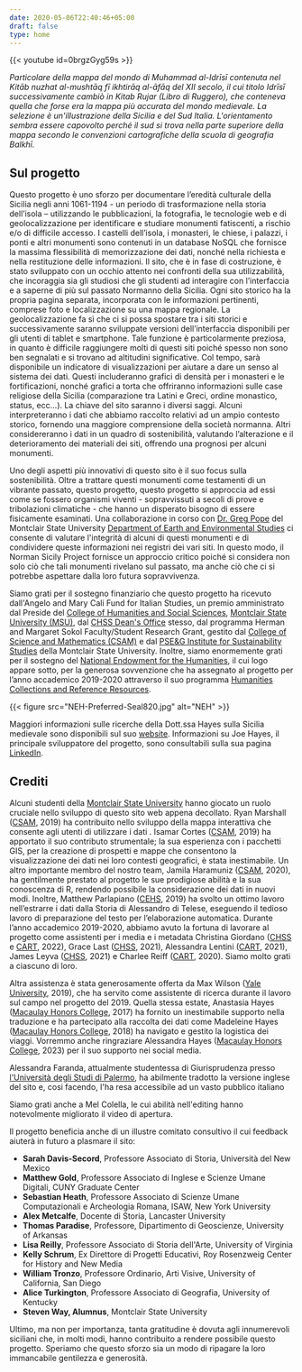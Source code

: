 ```yaml
---
date: 2020-05-06T22:40:46+05:00
draft: false
type: home
---
```


{{< youtube id=0brgzGyg59s >}}

_Particolare della mappa del mondo di Muhammad al-Idrīsī contenuta nel Kitāb nuzhat al-mushtāq fī ikhtirāq al-āfāq del XII secolo, il cui titolo Idrīsī successivamente cambiò in Kitab Rujar (Libro di Ruggero), che conteneva quella che forse era la mappa più accurata del mondo medievale. La selezione è un'illustrazione della Sicilia e del Sud Italia. L'orientamento sembra essere capovolto perché il sud si trova nella parte superiore della mappa secondo le convenzioni cartografiche della scuola di geografia Balkhī._

## Sul progetto ##

Questo progetto è uno sforzo per documentare l’eredità culturale della Sicilia negli anni 1061-1194 - un periodo di trasformazione nella storia dell’isola – utilizzando le pubblicazioni, la fotografia, le tecnologie web e di geolocalizzazione per identificare e studiare monumenti fatiscenti, a rischio e/o di difficile accesso. I castelli dell’isola, i monasteri, le chiese, i palazzi, i ponti e altri monumenti sono contenuti in un database NoSQL che fornisce la massima flessibilità di memorizzazione dei dati, nonché nella richiesta e nella restituzione delle informazioni. Il sito, che è in fase di costruzione, è stato sviluppato con un occhio attento nei confronti della sua utilizzabilità, che incoraggia sia gli studiosi che gli studenti ad interagire con l’interfaccia e a saperne di più sul passato Normanno della Sicilia. Ogni sito storico ha la propria pagina separata, incorporata con le informazioni pertinenti, comprese foto e localizzazione su una mappa regionale. La geolocalizzazione fa sì che ci si possa spostare tra i siti storici e successivamente saranno sviluppate versioni dell’interfaccia disponibili per gli utenti di tablet e smartphone. Tale funzione è particolarmente preziosa, in quanto è difficile raggiungere molti di questi siti poiché spesso non sono ben segnalati e si trovano ad altitudini significative. Col tempo, sarà disponibile un indicatore di visualizzazioni per aiutare a dare un senso al sistema dei dati. Questi includeranno grafici di densità per i monasteri e le fortificazioni, nonché grafici a torta che offriranno informazioni sulle case religiose della Sicilia (comparazione tra Latini e Greci, ordine monastico, status, ecc...). La chiave del sito saranno i diversi saggi. Alcuni interpreteranno i dati che abbiamo raccolto relativi ad un ampio contesto storico, fornendo una maggiore comprensione della società normanna. Altri considereranno i dati in un quadro di sostenibilità, valutando l’alterazione e il deterioramento dei materiali dei siti, offrendo una prognosi per alcuni monumenti.

Uno degli aspetti più innovativi di questo sito è il suo focus sulla sostenibilità. Oltre a trattare questi monumenti come testamenti di un vibrante passato, questo progetto, questo progetto si approccia ad essi come se fossero organismi viventi - sopravvissuti a secoli di prove e tribolazioni climatiche - che hanno un disperato bisogno di essere fisicamente esaminati. Una collaborazione in corso con [Dr. Greg Pope](http://www.montclair.edu/profilepages/view_profile.php?username=popeg) del Montclair State University [Department of Earth and Environmental Studies](https://www.montclair.edu/csam/earth-environment-studies/) ci consente di valutare l'integrità di alcuni di questi monumenti e di condividere queste informazioni nei registri dei vari siti. In questo modo, il Norman Sicily Project fornisce un approccio critico poiché si considera non solo ciò che tali monumenti rivelano sul passato, ma anche ciò che ci si potrebbe aspettare dalla loro futura sopravvivenza.

Siamo grati per il sostegno finanziario che questo progetto ha ricevuto dall'Angelo and Mary Cali Fund for Italian Studies, un premio amministrato dal Preside del [College of Humanities and Social Sciences](http://www.montclair.edu/chss/), [Montclair State University (MSU)](http://www.montclair.edu/), dal [CHSS Dean's Office](https://www.montclair.edu/chss/about-the-college/deans-office/) stesso, dal programma Herman and Margaret Sokol Faculty/Student Research Grant, gestito dal [College of Science and Mathematics (CSAM)](https://www.montclair.edu/csam/pseg-sustainability-institute/) e dal [PSE&G Institute for Sustainability Studies](https://www.montclair.edu/csam/pseg-sustainability-institute/) della Montclair State University. Inoltre, siamo enormemente grati per il sostegno del [National Endowment for the Humanities](https://www.neh.gov/), il cui logo appare sotto, per la generosa sovvenzione che ha assegnato al progetto per l’anno accademico 2019-2020 attraverso il suo programma [Humanities Collections and Reference Resources](https://www.neh.gov/grants/preservation/humanities-collections-and-reference-resources).

{{< figure src="NEH-Preferred-Seal820.jpg" alt="NEH" >}}

Maggiori informazioni sulle ricerche della Dott.ssa Hayes sulla Sicilia medievale sono disponibili sul suo [website](http://www.dawnmariehayes.org/). Informazioni su Joe Hayes, il principale sviluppatore del progetto, sono consultabili sulla sua pagina [LinkedIn](https://www.linkedin.com/in/joephayes/).

## Crediti ##

Alcuni studenti della [Montclair State University](http://www.montclair.edu/) hanno giocato un ruolo cruciale nello sviluppo di questo sito web appena decollato. Ryan Marshall ([CSAM](https://www.montclair.edu/csam/), 2019) ha contribuito nello sviluppo della mappa interattiva che consente agli utenti di utilizzare i dati . Isamar Cortes ([CSAM](https://www.montclair.edu/csam/), 2019) ha apportato il suo contributo strumentale; la sua esperienza con i pacchetti GIS, per la creazione di prospetti e mappe che consentono la visualizzazione dei dati nei loro contesti geografici, è stata inestimabile. Un altro importante membro del nostro team, Jamila Haramuniz ([CSAM](https://www.montclair.edu/csam/), 2020), ha gentilmente prestato al progetto le sue prodigiose abilità e la sua conoscenza di R, rendendo possibile la considerazione dei dati in nuovi modi. Inoltre, Matthew Parlapiano ([CEHS](https://www.montclair.edu/cehs/), 2019) ha svolto un ottimo lavoro nell’estrarre i dati dalla Storia di Alessandro di Telese, eseguendo il tedioso lavoro di preparazione del testo per l’elaborazione automatica. Durante l’anno accademico 2019-2020, abbiamo avuto la fortuna di lavorare al progetto come assistenti per i media e i metadata Christina Giordano ([CHSS](https://www.montclair.edu/chss/) e [CART](https://www.montclair.edu/arts/), 2022), Grace Last ([CHSS](https://www.montclair.edu/chss/), 2021), Alessandra Lentini ([CART](https://www.montclair.edu/arts/), 2021), James Leyva ([CHSS](https://www.montclair.edu/chss/), 2021) e Charlee Reiff ([CART](https://www.montclair.edu/arts/), 2020). Siamo molto grati a ciascuno di loro. 

Altra assistenza è stata generosamente offerta da Max Wilson ([Yale University](http://yale.edu/), 2019), che ha servito come assistente di ricerca durante il lavoro sul campo nel progetto del 2019. Quella stessa estate, Anastasia Hayes ([Macaulay Honors College](https://macaulay.cuny.edu/), 2017) ha fornito un inestimabile supporto nella traduzione e ha partecipato alla raccolta dei dati come Madeleine Hayes ([Macaulay Honors College](https://macaulay.cuny.edu/), 2018) ha navigato e gestito la logistica dei viaggi. Vorremmo anche ringraziare Alessandra Hayes ([Macaulay Honors College](https://macaulay.cuny.edu/), 2023) per il suo supporto nei social media.

Alessandra Faranda, attualmente studentessa di Giurisprudenza presso [l'Università degli Studi di Palermo](https://www.unipa.it/), ha abilmente tradotto la versione inglese del sito e, cosi facendo, l'ha resa accessibile ad un vasto pubblico italiano

Siamo grati anche a Mel Colella, le cui abilità nell'editing hanno notevolmente migliorato il video di apertura.

Il progetto beneficia anche di un illustre comitato consultivo il cui feedback aiuterà in futuro a plasmare il sito:
   * **Sarah Davis-Secord**, Professore Associato di Storia, Università del New Mexico
   * **Matthew Gold**, Professore Associato di Inglese e Scienze Umane Digitali, CUNY Graduate Center
   * **Sebastian Heath**, Professore Associato di Scienze Umane Computazionali e Archeologia Romana, ISAW, New York University
   * **Alex Metcalfe**, Docente di Storia, Lancaster University
   * **Thomas Paradise**, Professore, Dipartimento di Geoscienze, University of Arkansas
   * **Lisa Reilly**, Professore Associato di Storia dell'Arte, University of Virginia
   * **Kelly Schrum**, Ex Direttore di Progetti Educativi, Roy Rosenzweig Center for History and New Media
   * **William Tronzo**, Professore Ordinario, Arti Visive, University of California, San Diego
   * **Alice Turkington**, Professore Associato di Geografia, University of Kentucky
   * **Steven Way, Alumnus**, Montclair State University

Ultimo, ma non per importanza, tanta gratitudine è dovuta agli innumerevoli siciliani che, in molti modi, hanno contribuito a rendere possibile questo progetto. Speriamo che questo sforzo sia un modo di ripagare la loro immancabile gentilezza e generosità.
